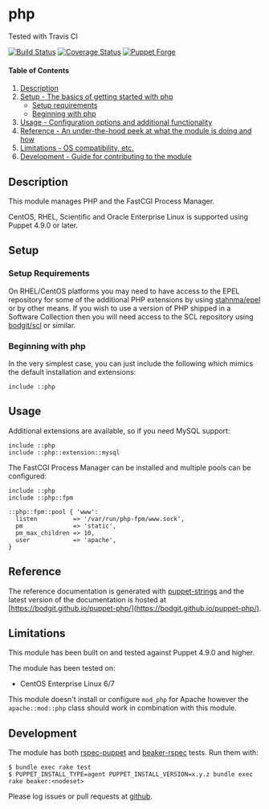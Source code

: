 # php

Tested with Travis CI

[![Build Status](https://travis-ci.com/bodgit/puppet-php.svg?branch=master)](https://travis-ci.com/bodgit/puppet-php)
[![Coverage Status](https://coveralls.io/repos/bodgit/puppet-php/badge.svg?branch=master&service=github)](https://coveralls.io/github/bodgit/puppet-php?branch=master)
[![Puppet Forge](http://img.shields.io/puppetforge/v/bodgit/php.svg)](https://forge.puppetlabs.com/bodgit/php)

#### Table of Contents

1. [Description](#description)
2. [Setup - The basics of getting started with php](#setup)
    * [Setup requirements](#setup-requirements)
    * [Beginning with php](#beginning-with-php)
3. [Usage - Configuration options and additional functionality](#usage)
4. [Reference - An under-the-hood peek at what the module is doing and how](#reference)
5. [Limitations - OS compatibility, etc.](#limitations)
6. [Development - Guide for contributing to the module](#development)

## Description

This module manages PHP and the FastCGI Process Manager.

CentOS, RHEL, Scientific and Oracle Enterprise Linux is supported using Puppet
4.9.0 or later.

## Setup

### Setup Requirements

On RHEL/CentOS platforms you may need to have access to the EPEL repository
for some of the additional PHP extensions by using
[stahnma/epel](https://forge.puppet.com/stahnma/epel) or by other means.
If you wish to use a version of PHP shipped in a Software Collection then you
will need access to the SCL repository using
[bodgit/scl](https://forge.puppet.com/bodgit/scl) or similar.

### Beginning with php

In the very simplest case, you can just include the following which mimics the
default installation and extensions:

```puppet
include ::php
```

## Usage

Additional extensions are available, so if you need MySQL support:

```puppet
include ::php
include ::php::extension::mysql
```

The FastCGI Process Manager can be installed and multiple pools can be
configured:

```puppet
include ::php
include ::php::fpm

::php::fpm::pool { 'www':
  listen          => '/var/run/php-fpm/www.sock',
  pm              => 'static',
  pm_max_children => 10,
  user            => 'apache',
}
```

## Reference

The reference documentation is generated with
[puppet-strings](https://github.com/puppetlabs/puppet-strings) and the latest
version of the documentation is hosted at
[https://bodgit.github.io/puppet-php/](https://bodgit.github.io/puppet-php/).

## Limitations

This module has been built on and tested against Puppet 4.9.0 and higher.

The module has been tested on:

* CentOS Enterprise Linux 6/7

This module doesn't install or configure `mod_php` for Apache however the
`apache::mod::php` class should work in combination with this module.

## Development

The module has both [rspec-puppet](http://rspec-puppet.com) and
[beaker-rspec](https://github.com/puppetlabs/beaker-rspec) tests. Run them
with:

```
$ bundle exec rake test
$ PUPPET_INSTALL_TYPE=agent PUPPET_INSTALL_VERSION=x.y.z bundle exec rake beaker:<nodeset>
```

Please log issues or pull requests at
[github](https://github.com/bodgit/puppet-php).
